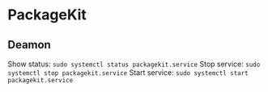 # PackageKit

## Deamon
Show status: `sudo systemctl status packagekit.service`
Stop service: `sudo systemctl stop packagekit.service`
Start service: `sudo systemctl start packagekit.service`
